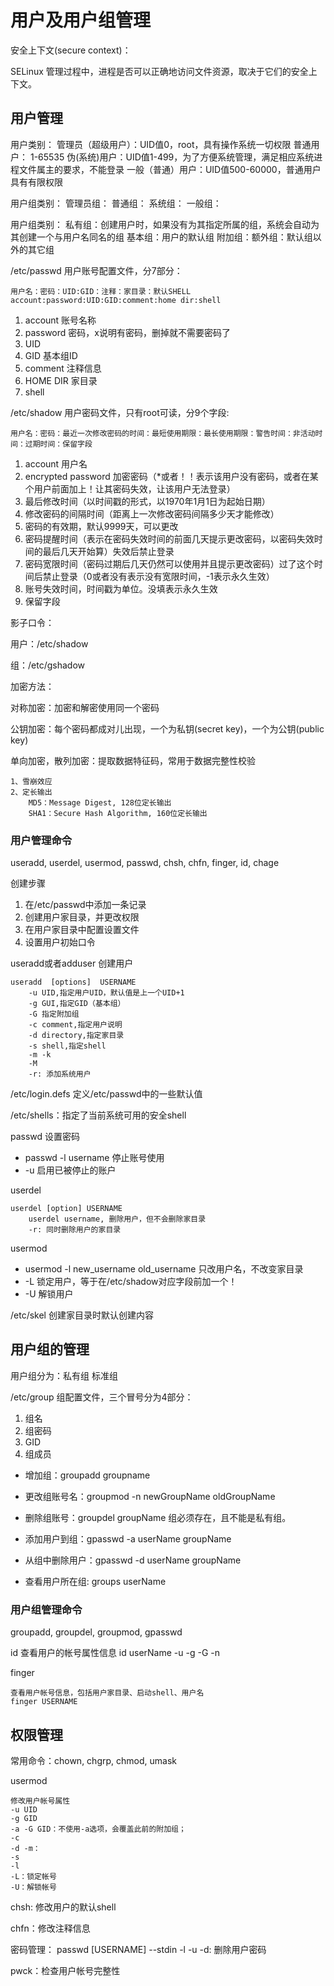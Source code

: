 # 用户及用户组管理

安全上下文(secure context)：

SELinux 管理过程中，进程是否可以正确地访问文件资源，取决于它们的安全上下文。

## 用户管理

用户类别：
管理员（超级用户）：UID值0，root，具有操作系统一切权限
普通用户： 1-65535
    伪(系统)用户：UID值1-499，为了方便系统管理，满足相应系统进程文件属主的要求，不能登录
    一般（普通）用户：UID值500-60000，普通用户具有有限权限

用户组类别：
管理员组：
普通组：
    系统组：
    一般组：

用户组类别：
    私有组：创建用户时，如果没有为其指定所属的组，系统会自动为其创建一个与用户名同名的组
    基本组：用户的默认组
    附加组：额外组：默认组以外的其它组

/etc/passwd 用户账号配置文件，分7部分：

    用户名：密码：UID:GID：注释：家目录：默认SHELL
    account:password:UID:GID:comment:home dir:shell

1. account 账号名称
2. password 密码，x说明有密码，删掉就不需要密码了
3. UID
4. GID 基本组ID
5. comment 注释信息
6. HOME DIR 家目录
7. shell

/etc/shadow 用户密码文件，只有root可读，分9个字段:

    用户名：密码：最近一次修改密码的时间：最短使用期限：最长使用期限：警告时间：非活动时间：过期时间：保留字段

1. account 用户名
2. encrypted password 加密密码（*或者！！表示该用户没有密码，或者在某个用户前面加上！让其密码失效，让该用户无法登录）
3. 最后修改时间（以时间戳的形式，以1970年1月1日为起始日期）
4. 修改密码的间隔时间（距离上一次修改密码间隔多少天才能修改）
5. 密码的有效期，默认9999天，可以更改
6. 密码提醒时间（表示在密码失效时间的前面几天提示更改密码，以密码失效时间的最后几天开始算）失效后禁止登录
7. 密码宽限时间（密码过期后几天仍然可以使用并且提示更改密码）过了这个时间后禁止登录（0或者没有表示没有宽限时间，-1表示永久生效）
8. 账号失效时间，时间戳为单位。没填表示永久生效
9. 保留字段

影子口令：

用户：/etc/shadow

组：/etc/gshadow

加密方法：

对称加密：加密和解密使用同一个密码

公钥加密：每个密码都成对儿出现，一个为私钥(secret key)，一个为公钥(public key)

单向加密，散列加密：提取数据特征码，常用于数据完整性校验

    1、雪崩效应
    2、定长输出
        MD5：Message Digest, 128位定长输出
        SHA1：Secure Hash Algorithm, 160位定长输出

### 用户管理命令

useradd, userdel, usermod, passwd, chsh, chfn, finger, id, chage

创建步骤

1. 在/etc/passwd中添加一条记录
2. 创建用户家目录，并更改权限
3. 在用户家目录中配置设置文件
4. 设置用户初始口令

useradd或者adduser 创建用户

    useradd  [options]  USERNAME
        -u UID,指定用户UID，默认值是上一个UID+1
        -g GUI,指定GID（基本组）
        -G 指定附加组
        -c comment,指定用户说明
        -d directory,指定家目录
        -s shell,指定shell
        -m -k
        -M
        -r: 添加系统用户

/etc/login.defs 定义/etc/passwd中的一些默认值

/etc/shells：指定了当前系统可用的安全shell

passwd 设置密码

- passwd -l username 停止账号使用
- -u 启用已被停止的账户

userdel

    userdel [option] USERNAME
        userdel username, 删除用户，但不会删除家目录
        -r: 同时删除用户的家目录

usermod

- usermod -l new_username old_username 只改用户名，不改变家目录
- -L 锁定用户，等于在/etc/shadow对应字段前加一个！
- -U 解锁用户

/etc/skel 创建家目录时默认创建内容

## 用户组的管理

用户组分为：私有组 标准组

/etc/group 组配置文件，三个冒号分为4部分：

1. 组名
2. 组密码
3. GID
4. 组成员

- 增加组：groupadd groupname

- 更改组账号名：groupmod -n newGroupName oldGroupName

- 删除组账号：groupdel groupName 组必须存在，且不能是私有组。

- 添加用户到组：gpasswd -a userName groupName

- 从组中删除用户：gpasswd -d userName groupName

- 查看用户所在组: groups userName

### 用户组管理命令

groupadd, groupdel, groupmod, gpasswd

id
    查看用户的帐号属性信息
    id userName
    -u
    -g
    -G
    -n

finger

    查看用户帐号信息，包括用户家目录、启动shell、用户名
    finger USERNAME

## 权限管理

常用命令：chown, chgrp, chmod, umask

usermod

    修改用户帐号属性
    -u UID 
    -g GID
    -a -G GID：不使用-a选项，会覆盖此前的附加组；
    -c
    -d -m：
    -s
    -l
    -L：锁定帐号
    -U：解锁帐号

chsh: 修改用户的默认shell

chfn：修改注释信息

密码管理：
passwd [USERNAME]
	--stdin
	-l
	-u
	-d: 删除用户密码

pwck：检查用户帐号完整性

